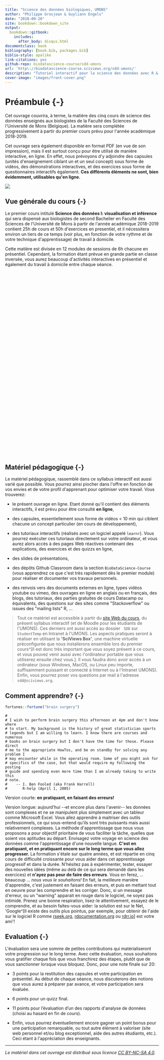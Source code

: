 ```yaml
--- 
title: "Science des données biologiques, UMONS"
author: "Philippe Grosjean & Guyliann Engels"
date: "2018-09-20"
site: bookdown::bookdown_site
output:
  bookdown::gitbook:
    includes:
      after_body: disqus.html
documentclass: book
bibliography: [book.bib, packages.bib]
biblio-style: apalike
link-citations: yes
github-repo: biodatascience-course/sdd-umons
url: 'http\://biodatascience-course.sciviews.org/sdd-umons/'
description: "Tutoriel interactif pour la science des données avec R & SciViews-R."
cover-image: "images/front-cover.png"
---
```


# Préambule {-}




Cet ouvrage couvrira, à terme, la matière des cinq cours de science des données enseignés aux biologistes de la Faculté des Sciences de l'Université de Mons (Belgique). La matière sera complétée progressivement à partir du premier cours prévu pour l'année académique 2018-2019.

Cet ouvrage sera également disponible en format PDF (en vue de son impression), mais il est surtout conçu pour être utilisé de manière interactive, en ligne. En effet, nous prévoyons d'y adjoindre des capsules (unités d'enseignement ciblant un et un seul concept) sous forme de vidéos, des démonstrations interactives, et des exercices sous forme de questionnaires interactifs également. **Ces différents éléments ne sont, bien évidemment, utilisables qu'en ligne.**

![](images/front-cover.png)


## Vue générale du cours {-}

Le premier cours intitulé **Science des données I: visualisation et inférence** qui sera dispensé aux biologistes de second Bachelier en Faculté des Sciences de l'Université de Mons à partir de l'année académique 2018-2019 contient 25h de cours et 50h d'exercices en presentiel, et il nécessitera environ un tiers de ce temps (voir plus, en fonction de votre rythme et de votre technique d'apprentissage) de travail à domicile.

Cette matière est divisée en 12 modules de sessions de 6h chacune en présentiel. Cependant, la formation étant prévue en grande partie en classe inversée, vous aurez beaucoup d'activités interactives en présentiel et également du travail à domicile entre chaque séance.

<!--html_preserve--><div id="htmlwidget-4f0c7afe49a2ab67e940" style="width:600px;height:600px;" class="grViz html-widget"></div>
<script type="application/json" data-for="htmlwidget-4f0c7afe49a2ab67e940">{"x":{"diagram":"\ndigraph general_flow {\n  graph [rankdir = \"TB\", overlap = true, compount = true, fontsize = 10]\n  \n  node [shape = box,\n        fontname = Helvetica,\n        style = filled,\n        fillcolor = LightSteelBlue,\n        fixedsize = true,\n        width = 2]\n  \"1 Introduction\"; \"12 Design/critique\"\n  \n  subgraph cluster_0 {\n    style = filled;\n    color = lightgrey;\n    node [style = filled, color = red];\n    \"2 Visualisation I\"->\"3 Visualisation II\"\n    \"2 Visualisation I\"->\"4 Visualisation III\"\n    label = \"Visualisation & description des données\";\n    color = lightgray\n  }\n  \n  subgraph cluster_1 {\n    style = filled;\n    color = lightgrey;\n    node [style = filled, color = blue];\n    \"5 Quantitatif\"->\"6 Qualitatif\"\n    label = \"Importation & transformation des données\";\n    color = lightgray\n  }\n  \n  subgraph cluster_2 {\n    style = filled;\n    color = lightgrey;\n    node [style = filled, color = green];\n    \"7 Probabilités\"->\"8 Test Chi2\"\n    \"7 Probabilités\"->\"9 IC/t-test\"\n    \"8 Test Chi2\"->\"9 IC/t-test\"\n    \"9 IC/t-test\"->\"10 ANOVA\"\n    \"10 ANOVA\"->\"11 Correlation\"\n    label = \"Inférence & hypothèses\";\n    color = lightgray\n  }\n\n  \"1 Introduction\"->\"2 Visualisation I\" [lhead = cluster_0]\n  \"2 Visualisation I\"->\"5 Quantitatif\" [lhead = cluster_1]\n  \"3 Visualisation II\"->\"7 Probabilités\" [lhead = cluster_2]\n  \"4 Visualisation III\"->\"7 Probabilités\" [lhead = cluster_2]\n  \"6 Qualitatif\"->\"7 Probabilités\" [lhead = cluster_2]\n  \"11 Correlation\"->\"12 Design/critique\"\n}\n","config":{"engine":"dot","options":null}},"evals":[],"jsHooks":[]}</script><!--/html_preserve-->


## Matériel pédagogique {-}

Le matériel pédagogique, rassemblé dans ce syllabus interactif est aussi varié que possible. Vous pourrez ainsi piocher dans l'offre en fonction de vos envies et de votre profil d'apprenant pour optimiser votre travail. Vous trouverez:

- le présent ouvrage en ligne. Etant donné qu'il contient des éléments interactifs, il est prévu pour être consulté **en ligne**,

- des capsules, essentiellement sous forme de vidéos < 10 min qui ciblent chacune un concept particulier (en cours de développement),

- des tutoriaux interactifs (réalisés avec un logiciel appelé `learnr`). Vous pourrez exécuter ces tutoriaux directement sur votre ordinateur, et vous aurez alors accès à des pages Web réactives contenant des explications, des exercices et des quizzs en ligne,

- des slides de présentations,

- des dépôts Github Classroom dans la section `BioDataScience-Course` (vous apprendrez ce que c'est très rapidement dès le premier module) pour réaliser et documenter vos travaux personnels.

- des renvois vers des documents externes en ligne, types vidéos youtube ou vimeo, des ouvrages en ligne en anglais ou en français, des blogs, des tutoriaux, des parties gratuites de cours Datacamp ou équivalents, des questions sur des sites comme "Stackoverflow" ou issues des "mailing lists" R, ...

> Tout ce matériel est accessible à partir du [site Web du cours](http://biodatascience-course.sciviews.org), du présent syllabus interactif (et de Moodle pour les étudiants de l'UMONS). Ces derniers ont aussi accès au dossier ` SDD` sur `StudentTemp` en Intranet à l'UMONS. Les aspects pratiques seront à réaliser en utilisant la **'SciViews Box'**, une machine virtuelle préconfigurée que nous installerons ensemble lors du premier cours^[Il est donc très important que vous soyez présent à ce cours, et vous pouvez venir aussi avec l'ordinateur portable que vous utiliserez ensuite chez vous.]. Il vous faudra donc avoir accès à un ordinateur (sous Windows, MacOS, ou Linux peu importe, suffisamment puissant et connecté à Internet ou à l'Intranet UMONS). Enfin, vous pourrez poser vos questions par mail à l'adresse `sdd@sciviews.org`.


## Comment apprendre? {-}


```r
fortunes::fortune("brain surgery")
```

```
# 
# I wish to perform brain surgery this afternoon at 4pm and don't know where
# to start. My background is the history of great statistician sports
# legends but I am willing to learn. I know there are courses and numerous
# books on brain surgery but I don't have the time for those. Please direct
# me to the appropriate HowTos, and be on standby for solving any problem I
# may encounter while in the operating room. Some of you might ask for
# specifics of the case, but that would require my following the posting
# guide and spending even more time than I am already taking to write this
# note.
#    -- I. Ben Fooled (aka Frank Harrell)
#       R-help (April 1, 2005)
```

Version courte: **en pratiquant, en faisant des erreurs!**

Version longue: aujourd'hui --et encore plus dans l'avenir-- les données sont complexes et ne se manipulent plus simplement avec un tableur comme Microsoft Excel. Vous allez apprendre à maitriser des outils professionnels, ce qui sous-entend qu'ils sont très puissants mais aussi relativement complexes. La méthode d'apprentissage que nous vous proposons a pour objectif prioritaire de vous faciliter la tâche, quelles que soient vos aptitudes au départ. Envisagez votre voyage en science des données comme l'apprentissage d'une nouvelle langue. **C'est en pratiquant, et en pratiquant encore sur le long terme que vous allez progresser.** La formation s'étale sur quatre années, et est répartie en cinq cours de difficulté croissante pour vous aider dans cet apprentissage progressif et dans la durée. N'hésitez pas à expérimenter, tester, essayer des nouvelles idées (même au delà de ce qui sera demandé dans les exercices) et **n'ayez pas peur de faire des erreurs**. Vous en ferez, ... beaucoup ... _nous vous le souhaitons!_ En fait, la meilleure manière d'apprendre, c'est justement en faisant des erreurs, et puis en mettant tout en oeuvre pour les comprendre et les corriger. Donc, si un message d'erreur, ou un "warning" apparait en rouge dans le logiciel, ne soyez pas intimidé. Prenez une bonne respiration, lisez-le attentivement, essayez de le comprendre, et au besoin faites-vous aider: la solution est sur le Net, 'Google^[Il existe des outils plus pointus, par exemple, pour obtenir de l'aide sur le logiciel R comme [rseek.org](https://rseek.org), [rdocumentation.org](https://www.rdocumentation.org) ou [rdrr.io](https://rdrr.io)] est votre ami'!


## Evaluation {-}

L'évaluation sera une somme de petites contributions qui matérialiseront votre progression sur le long terme. Avec cette évaluation, nous souhaitons vous gratifier chaque fois que vous franchirez des étapes, plutôt que de vous sanctionner lorsque vous bloquez. Donc, pour une note finale sur 20:

<!-- - 2 points pour la progression sur base des exercices que vous réaliserez en classe inversée (donc, chez vous). -->

- 3 points pour la restitution des capsules et votre participation en présentiel. Au début de chaque séance, nous discuterons des notions que vous aurez à préparer par avance, et votre participation sera évaluée.

- 6 points pour un quizz final.

<!-- : vous aurez à répondre à cinq questions au hasard (set différent pour chaque étudiant sur base de 20 questions au total). -->

- 11 points pour l’évaluation d’un des rapports d'analyse de données (choisi au hasard en fin de cours).

- Enfin, vous pourrez éventuellement encore gagner un point bonus pour une participation remarquable, ou tout autre élément à valoriser (site web personnel et/ou blog exceptionnel, aide des autres étudiants, etc.). Ceci étant à l'appréciation des enseignants.

----

_Le matériel dans cet ouvrage est distribué sous licence [CC BY-NC-SA 4.0](https://creativecommons.org/licenses/by-nc-sa/4.0/deed.fr)._
